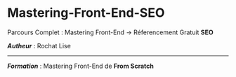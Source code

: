 # Mastering-Front-End-SEO

Parcours Complet : Mastering Front-End -> Réferencement Gratuit **SEO**<br>


***Autheur*** : Rochat Lise<hr>
***Formation*** : Mastering Front-End de **From Scratch**